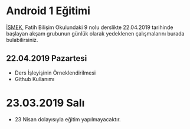 # Android 1 Eğitimi

[İSMEK](http://ismek.istanbul), Fatih Bilişim Okulundaki 9 nolu derslikte 22.04.2019 tarihinde başlayan akşam grubunun günlük olarak yedeklenen çalışmalarını burada bulabilirsiniz.


## 22.04.2019 Pazartesi
- Ders İşleyişinin Örneklendirilmesi
- Github Kullanımı

# 23.03.2019 Salı
- 23 Nisan dolayısıyla eğitim yapılmayacaktır.
